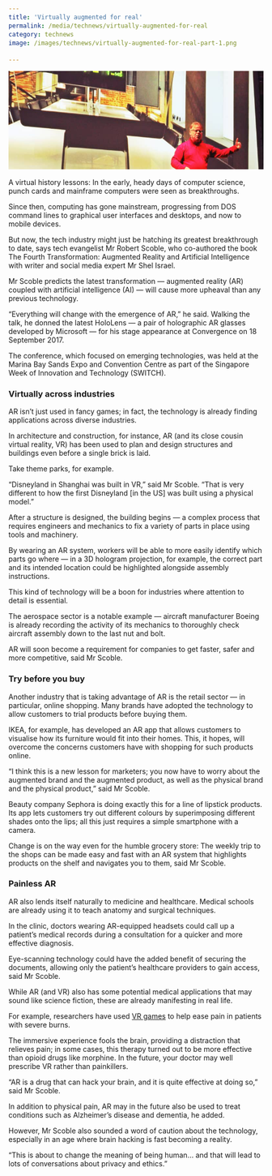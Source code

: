 ```yaml
---
title: 'Virtually augmented for real'
permalink: /media/technews/virtually-augmented-for-real
category: technews
image: /images/technews/virtually-augmented-for-real-part-1.png

---
```



![Virtually augmented for real](/images/technews/virtually-augmented-for-real-part-1.png)

A virtual history lessons: In the early, heady days of computer science, punch cards and mainframe computers were seen as breakthroughs.

Since then, computing has gone mainstream, progressing from DOS command lines to graphical user interfaces and desktops, and now to mobile devices.

But now, the tech industry might just be hatching its greatest breakthrough to date, says tech evangelist Mr Robert Scoble, who co-authored the book The Fourth Transformation: Augmented Reality and Artificial Intelligence with writer and social media expert Mr Shel Israel.

Mr Scoble predicts the latest transformation — augmented reality (AR) coupled with artificial intelligence (AI) — will cause more upheaval than any previous technology.

“Everything will change with the emergence of AR,” he said. Walking the talk, he donned the latest HoloLens — a pair of holographic AR glasses developed by Microsoft — for his stage appearance at Convergence on 18 September 2017.

The conference, which focused on emerging technologies, was held at the Marina Bay Sands Expo and Convention Centre as part of the Singapore Week of Innovation and Technology (SWITCH).

### **Virtually across industries**
AR isn’t just used in fancy games; in fact, the technology is already finding applications across diverse industries.

In architecture and construction, for instance, AR (and its close cousin virtual reality, VR) has been used to plan and design structures and buildings even before a single brick is laid.

Take theme parks, for example.

“Disneyland in Shanghai was built in VR,” said Mr Scoble. “That is very different to how the first Disneyland [in the US] was built using a physical model.”

After a structure is designed, the building begins — a complex process that requires engineers and mechanics to fix a variety of parts in place using tools and machinery.

By wearing an AR system, workers will be able to more easily identify which parts go where — in a 3D hologram projection, for example, the correct part and its intended location could be highlighted alongside assembly instructions.

This kind of technology will be a boon for industries where attention to detail is essential.

The aerospace sector is a notable example — aircraft manufacturer Boeing is already recording the activity of its mechanics to thoroughly check aircraft assembly down to the last nut and bolt.

AR will soon become a requirement for companies to get faster, safer and more competitive, said Mr Scoble.

### **Try before you buy**
Another industry that is taking advantage of AR is the retail sector — in particular, online shopping. Many brands have adopted the technology to allow customers to trial products before buying them.

IKEA, for example, has developed an AR app that allows customers to visualise how its furniture would fit into their homes. This, it hopes, will overcome the concerns customers have with shopping for such products online.

“I think this is a new lesson for marketers; you now have to worry about the augmented brand and the augmented product, as well as the physical brand and the physical product,” said Mr Scoble.

Beauty company Sephora is doing exactly this for a line of lipstick products. Its app lets customers try out different colours by superimposing different shades onto the lips; all this just requires a simple smartphone with a camera.

Change is on the way even for the humble grocery store: The weekly trip to the shops can be made easy and fast with an AR system that highlights products on the shelf and navigates you to them, said Mr Scoble.

### **Painless AR**
AR also lends itself naturally to medicine and healthcare. Medical schools are already using it to teach anatomy and surgical techniques.

In the clinic, doctors wearing AR-equipped headsets could call up a patient’s medical records during a consultation for a quicker and more effective diagnosis.

Eye-scanning technology could have the added benefit of securing the documents, allowing only the patient’s healthcare providers to gain access, said Mr Scoble.

While AR (and VR) also has some potential medical applications that may sound like science fiction, these are already manifesting in real life.

For example, researchers have used [VR games](http://www.vrpain.com/) to help ease pain in patients with severe burns.

The immersive experience fools the brain, providing a distraction that relieves pain; in some cases, this therapy turned out to be more effective than opioid drugs like morphine. In the future, your doctor may well prescribe VR rather than painkillers.

“AR is a drug that can hack your brain, and it is quite effective at doing so,” said Mr Scoble.

In addition to physical pain, AR may in the future also be used to treat conditions such as Alzheimer’s disease and dementia, he added. 

However, Mr Scoble also sounded a word of caution about the technology, especially in an age where brain hacking is fast becoming a reality.

“This is about to change the meaning of being human… and that will lead to lots of conversations about privacy and ethics.”
